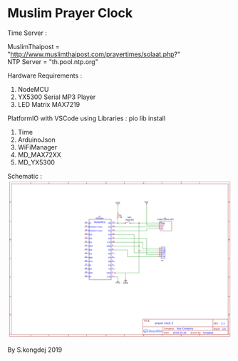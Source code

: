 # Muslim Prayer Clock

Time Server :

MuslimThaipost  = "http://www.muslimthaipost.com/prayertimes/solaat.php?" <br/>
NTP Server = "th.pool.ntp.org"

Hardware Requirements :
1. NodeMCU
2. YX5300 Serial MP3 Player
3. LED Matrix MAX7219

PlatformIO with VSCode using Libraries : pio lib install <LIB>
1. Time
2. ArduinoJson
3. WiFiManager
4. MD_MAX72XX
5. MD_YX5300

Schematic :
<img src="lamad.png">

By S.kongdej 2019